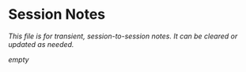 # Session Notes
*This file is for transient, session-to-session notes. It can be cleared or updated as needed.*

*empty*